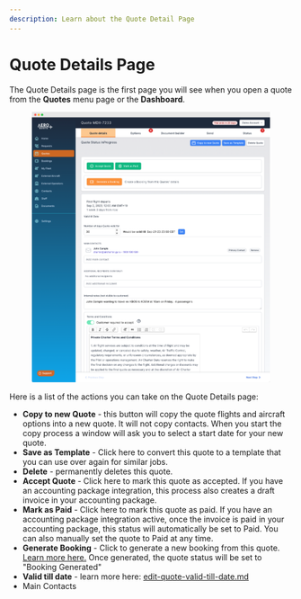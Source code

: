 ```yaml
---
description: Learn about the Quote Detail Page
---
```


# Quote Details Page

The Quote Details page is the first page you will see when you open a quote from the **Quotes** menu page or the **Dashboard**.

<figure><img src="../../../.gitbook/assets/Quote Details Page.png" alt=""><figcaption></figcaption></figure>

Here is a list of the actions you can take on the Quote Details page:

* **Copy to new Quote** - this button will copy the quote flights and aircraft options into a new quote.  It will not copy contacts.  When you start the copy process a window will ask you to select a start date for your new quote.
* **Save as Template** - Click here to convert this quote to a template that you can use over again for similar jobs.
* **Delete** - permanently deletes this quote.
* **Accept Quote** - Click here to mark this quote as accepted.  If you have an accounting package integration, this process also creates a draft invoice in your accounting package.
* **Mark as Paid** - Click here to mark this quote as paid.  If you have an accounting package integration active, once the invoice is paid in your accounting package, this status will automatically be set to Paid.  You can also manually set the quote to Paid at any time.
* **Generate Booking** - Click to generate a new booking from this quote.  [Learn more here.](../../bookings-operators/create-a-booking-from-a-quote.md)  Once generated, the quote status will be set to "Booking Generated"
* **Valid till date** - learn more here: [edit-quote-valid-till-date.md](edit-quote-valid-till-date.md "mention")
* Main Contacts
